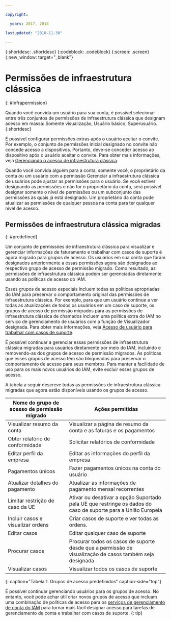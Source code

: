```yaml
---

copyright:

  years: 2017, 2018

lastupdated: "2018-11-30"

---
```


{:shortdesc: .shortdesc}
{:codeblock: .codeblock}
{:screen: .screen}
{:new_window: target="_blank"}

# Permissões de infraestrutura clássica
{: #infrapermission}

Quando você convida um usuário para sua conta, é possível selecionar entre três conjuntos de permissões de infraestrutura clássica que designam acesso em massa: Somente visualização, Usuário básico, Superusuário.
{:shortdesc}

É possível configurar permissões extras após o usuário aceitar o convite. Por exemplo, o conjunto de permissões inicial designado no convite não concede acesso a dispositivos. Portanto, deve-se conceder acesso ao dispositivo após o usuário aceitar o convite. Para obter mais informações, veja [Gerenciando o acesso de infraestrutura clássica](/docs/iam/mnginfra.html#mngclassicinfra).

Quando você convida alguém para a conta, somente você, o proprietário da conta ou um usuário com a permissão Gerenciar a infraestrutura clássica de usuários pode ajustar as permissões para o usuário. Se você estiver designando as permissões e não for o proprietário da conta, será possível designar somente o nível de permissões ou um subconjunto das permissões às quais já está designado. Um proprietário da conta pode atualizar as permissões de qualquer pessoa na conta para ter qualquer nível de acesso.


## Permissões de infraestrutura clássica migradas
{: #predefined}

Um conjunto de permissões de infraestrutura clássica para visualizar e gerenciar informações de faturamento e trabalhar com casos de suporte é agora migrado para grupos de acesso. Os usuários em sua conta que foram designados anteriormente a essas permissões agora são designados ao respectivo grupo de acesso de permissão migrado. Como resultado, as permissões de infraestrutura clássica podem ser gerenciadas diretamente usando as políticas de acesso do IAM.

Esses grupos de acesso especiais incluem todas as políticas apropriadas do IAM para preservar o comportamento original das permissões de infraestrutura clássica. Por exemplo, para que um usuário continue a ver todas as atualizações de todos os usuários em um caso de suporte, os grupos de acesso de permissão migrados para as permissões de infraestrutura clássica de chamados incluem uma política extra do IAM no serviço de gerenciamento de usuários com a função de Visualizador designada. Para obter mais informações, veja [Acesso de usuário para trabalhar com casos de suporte](/docs/get-support/support_access.html#access).

É possível continuar a gerenciar essas permissões de infraestrutura clássica migradas para usuários diretamente por meio do IAM, incluindo e removendo-as dos grupos de acesso de permissão migrados. As políticas que esses grupos de acesso têm são bloqueadas para preservar o comportamento de acesso para seus membros. Para manter a facilidade de uso para os mais novos usuários do IAM, evite excluir esses grupos de acesso.

A tabela a seguir descreve todas as permissões de infraestrutura clássica migradas que agora estão disponíveis usando os grupos de acesso.

| Nome do grupo de acesso de permissão migrado | Ações permitidas |
|----------|---------|
| Visualizar resumo da conta | Visualizar a página de resumo da conta e as faturas e os pagamentos |
| Obter relatório de conformidade | Solicitar relatórios de conformidade |
| Editar perfil da empresa | Editar as informações do perfil da empresa |
| Pagamentos únicos | Fazer pagamentos únicos na conta do usuário |
| Atualizar detalhes do pagamento | Atualizar as informações de pagamento mensal recorrentes |
| Limitar restrição de caso da UE | Ativar ou desativar a opção Suportado pela UE que restringe os dados do caso de suporte para a União Europeia  |
| Incluir casos e visualizar ordens | Criar casos de suporte e ver todas as ordens.  |
| Editar casos | Editar qualquer caso de suporte |
| Procurar casos | Procurar todos os casos de suporte desde que a permissão de visualização de casos também seja designada |
| Visualizar casos | Visualizar todos os casos de suporte |
{: caption="Tabela 1. Grupos de acesso predefinidos" caption-side="top"}

É possível continuar gerenciando usuários para os grupos de acesso. No entanto, você pode achar útil criar novos grupos de acesso que incluam uma combinação de políticas de acesso para os [serviços de gerenciamento de conta do IAM](/docs/iam/users_roles.html#platformrolestable2) para tornar mais fácil designar acesso para tarefas de gerenciamento de conta e trabalhar com casos de suporte.
{: tip}
